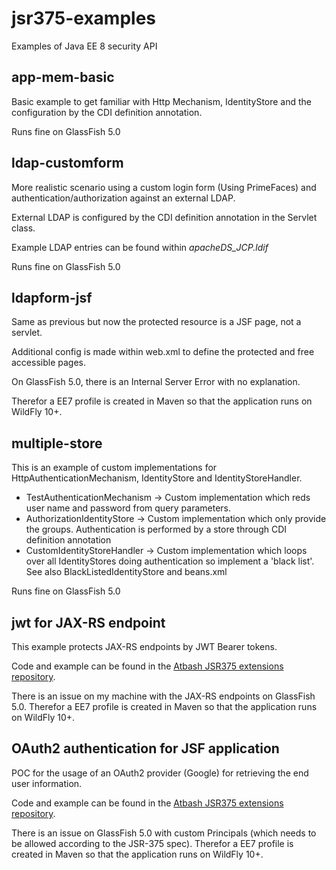 # jsr375-examples
Examples of Java EE 8 security API


## app-mem-basic

Basic example to get familiar with Http Mechanism, IdentityStore and the configuration by the CDI definition annotation.

Runs fine on GlassFish 5.0

## ldap-customform

More realistic scenario using a custom login form (Using PrimeFaces) and authentication/authorization against an external LDAP.

External LDAP is configured by the CDI definition annotation in the Servlet class.

Example LDAP entries can be found within _apacheDS_JCP.ldif_

Runs fine on GlassFish 5.0

## ldapform-jsf

Same as previous but now the protected resource is a JSF page, not a servlet.

Additional config is made within web.xml to define the protected and free accessible pages.

On GlassFish 5.0, there is an Internal Server Error with no explanation.

Therefor a EE7 profile is created in Maven so that the application runs on WildFly 10+.

## multiple-store

This is an example of custom implementations for HttpAuthenticationMechanism, IdentityStore and IdentityStoreHandler.

* TestAuthenticationMechanism -> Custom implementation which reds user name and password from query parameters.
* AuthorizationIdentityStore -> Custom implementation which only provide the groups. Authentication is performed by a store through CDI definition annotation
* CustomIdentityStoreHandler -> Custom implementation which loops over all IdentityStores doing authentication so implement a 'black list'. See also BlackListedIdentityStore and beans.xml

Runs fine on GlassFish 5.0

## jwt for JAX-RS endpoint

This example protects JAX-RS endpoints by JWT Bearer tokens.

Code and example can be found in the [Atbash JSR375 extensions repository](https://github.com/atbashEE/jsr375-extensions).

There is an issue on my machine with the JAX-RS endpoints on GlassFish 5.0. Therefor a EE7 profile is created in Maven so that the application runs on WildFly 10+.

## OAuth2 authentication for JSF application

POC for the usage of an OAuth2 provider (Google) for retrieving the end user information.

Code and example can be found in the [Atbash JSR375 extensions repository](https://github.com/atbashEE/jsr375-extensions).

There is an issue on GlassFish 5.0 with custom Principals (which needs to be allowed according to the JSR-375 spec). Therefor a EE7 profile is created in Maven so that the application runs on WildFly 10+.
